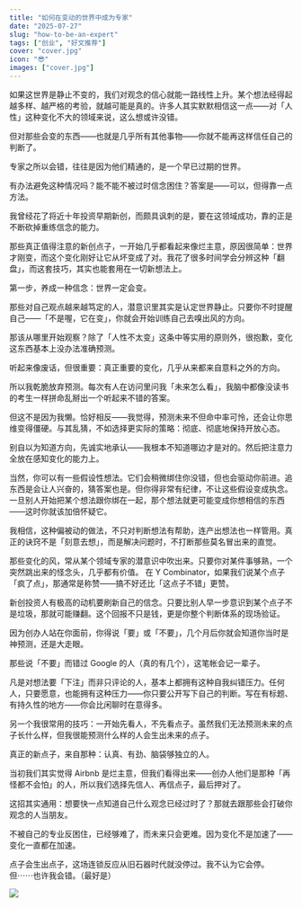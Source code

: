 ```yaml
---
title: "如何在变动的世界中成为专家"
date: "2025-07-27"
slug: "how-to-be-an-expert"
tags: ["创业", "好文推荐"]
cover: "cover.jpg"
icon: "😎"
images: ["cover.jpg"]
---
```

如果这世界是静止不变的，我们对观念的信心就能一路线性上升。某个想法经得起越多样、越严格的考验，就越可能是真的。许多人其实默默相信这一点——对「人性」这种变化不大的领域来说，这么想或许没错。



但对那些会变的东西——也就是几乎所有其他事物——你就不能再这样信任自己的判断了。



专家之所以会错，往往是因为他们精通的，是一个早已过期的世界。



有办法避免这种情况吗？能不能不被过时信念困住？答案是——可以，但得靠一点方法。



我曾经花了将近十年投资早期新创，而颇具讽刺的是，要在这领域成功，靠的正是不断砍掉重练信念的能力。



那些真正值得注意的新创点子，一开始几乎都看起来像烂主意，原因很简单：世界才刚变，而这个变化刚好让它从坏变成了对。我花了很多时间学会分辨这种「翻盘」，而这套技巧，其实也能套用在一切新想法上。



第一步，养成一种信念：世界一定会变。



那些对自己观点越来越笃定的人，潜意识里其实是认定世界静止。只要你不时提醒自己——「不是喔，它在变」，你就会开始训练自己去嗅出风的方向。



那该从哪里开始观察？除了「人性不太变」这条中等实用的原则外，很抱歉，变化这东西基本上没办法准确预测。



听起来像废话，但很重要：真正重要的变化，几乎从来都来自意料之外的方向。



所以我乾脆放弃预测。每次有人在访问里问我「未来怎么看」，我脑中都像没读书的考生一样拼命乱掰出一个听起来不错的答案。



但这不是因为我懒。恰好相反——我觉得，预测未来不但命中率可怜，还会让你思维变得僵硬。与其乱猜，不如选择更实际的策略：彻底、彻底地保持开放心态。



别自以为知道方向，先诚实地承认——我根本不知道哪边才是对的。然后把注意力全放在感知变化的能力上。



当然，你可以有一些假设性想法。它们会稍微绑住你没错，但也会驱动你前进。追东西是会让人兴奋的，猜答案也是。但你得非常有纪律，不让这些假设变成执念。
一旦别人开始把某个想法跟你绑在一起，那个想法就更可能变成你想相信的东西——这时你就该加倍怀疑它。



我相信，这种偏被动的做法，不只对判断想法有帮助，连产出想法也一样管用。真正的诀窍不是「刻意去想」，而是解决问题时，不打断那些莫名冒出来的直觉。



那些变化的风，常从某个领域专家的潜意识中吹出来。只要你对某件事够熟，一个突然跳出来的怪念头，几乎都有价值。
在 Y Combinator，如果我们说某个点子「疯了点」，那通常是称赞——搞不好还比「这点子不错」更赞。



新创投资人有极高的动机要刷新自己的信念。只要比别人早一步意识到某个点子不是垃圾，那就可能赚翻。这个回报不只是钱，更是你整个判断体系的现场验证。



因为创办人站在你面前，你得说「要」或「不要」，几个月后你就会知道你当时是神预测，还是大走眼。



那些说「不要」而错过 Google 的人（真的有几个），这笔帐会记一辈子。



凡是对想法要「下注」而非只评论的人，基本上都拥有这种自我纠错压力。任何人，只要愿意，也能拥有这种压力——你只要公开写下自己的判断。写在有标题、有持久性的地方——你会比闲聊时在意得多。



另一个我很常用的技巧：一开始先看人，不先看点子。虽然我们无法预测未来的点子长什么样，但我很能预测什么样的人会生出未来的点子。



真正的新点子，来自那种：认真、有劲、脑袋够独立的人。



当初我们其实觉得 Airbnb 是烂主意，但我们看得出来——创办人他们是那种「再怪都不会怕」的人，所以我们选择先信人、再信点子，最后押对了。



这招其实通用：想要快一点知道自己什么观念已经过时了？那就去跟那些会打破你观念的人当朋友。



不被自己的专业反困住，已经够难了，而未来只会更难。因为变化不是加速了——变化一直都在加速。



点子会生出点子，这场连锁反应从旧石器时代就没停过。我不认为它会停。
但⋯⋯也许我会错。（最好是）




![](https://prod-files-secure.s3.us-west-2.amazonaws.com/112d0858-5090-4d34-a606-b75eb8d65fd2/46476355-9cf3-4e99-9b7a-3531bc426380/1000202064.png?X-Amz-Algorithm=AWS4-HMAC-SHA256&X-Amz-Content-Sha256=UNSIGNED-PAYLOAD&X-Amz-Credential=ASIAZI2LB466SICMQBCQ%2F20250903%2Fus-west-2%2Fs3%2Faws4_request&X-Amz-Date=20250903T005743Z&X-Amz-Expires=3600&X-Amz-Security-Token=IQoJb3JpZ2luX2VjENH%2F%2F%2F%2F%2F%2F%2F%2F%2F%2FwEaCXVzLXdlc3QtMiJIMEYCIQDUt8fGSa8AOQAo4yhyLJgnifqKH0CFQXqm1Y6d0Ee2fQIhAO%2B4SqmnNNgI37PMKvnZZez7fEv68PosVB%2FSeqcx2u3YKv8DCDoQABoMNjM3NDIzMTgzODA1Igz8aTCdpjtmFupXlhgq3AO6LHhO6nAQksPQKWaY2VLxwtIeGFcJzgxn%2BfMFFyPdF57WO5E68O1sU1akjRq1RgjrZBHyhwpE42Qq4b5iq24HVIy5Su9ycGnF8o3uZwIl%2BX%2F%2FRNSQlbfb%2FftNMndENEi%2BSbVs%2B1PuYozyKAYjU1%2Fb73LG6WHG65lgdJMChj3YPp1yikGRNYJe1J75H1B3siviyaDxguDbSqkho%2BdPrTp1RNvTM7SPKaBGTGpSYfvp0g%2F4duIeQkdEksqJzY1P%2ByrLbybwPYk%2F1Fg0awE09ipbwOAjrZwynm%2F9mJAlAaW9yYO4H9aJpVzaPo1HRwLE9FLASVC9tlfAYaycGrxfGpYVqLDfXn0BX0dajYLuMccDKm5uBXb9VKjZh8YQrBZbIOAj1j%2F7%2FzElDAMTdqaPreXWcouX6l3ZsBxX%2B7ehomVvvLDa5E5TM3sBH0mmGjQysPb2xTUtkpYrrmdCKl%2FuieNoyqxhVXUlLBZrBnSnEez1zIRkwiV3pXkF5FviZpp27dF98ce15BcryvKiHrKfXAOx8yp31nW9%2BCeQ6Seizc%2B0Z2xhjymndR0Vu3pgfxzWzncuJNNsVwqk3%2FrvFVLyTOqg95kFuNJX7OL8pPnp8PEOdgfnALZ%2Ft8ZxRuI%2FaDCWod7FBjqkAVgAkag0veY%2FmGTkWVcK2klMfiD%2FJBf3fjqfObFACLCvA3ZyZSqDaUJTHk1AP4EzOGBJf3SbeNkiLm6RMfhhU6bsq85EDMYTOL4MaS0O%2FsfauX55Z0pX8kxKMBy%2F13kAfJpA%2F%2FzH7uK%2BofJ5ZFwLTRTj1%2BRZVI%2FsyOHUR2eIMdKcFWtUhbA3zqjiru5H89O%2BGIYSOLg%2BNPaJJjgWPWknwHqXZX3z&X-Amz-Signature=5a4515da23f58f8487058ab50284fa93b44af096942ba4f3b4f63a80f00db5bc&X-Amz-SignedHeaders=host&x-amz-checksum-mode=ENABLED&x-id=GetObject)


